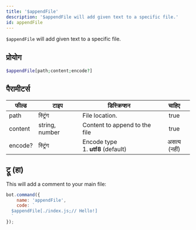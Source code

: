 ```yaml
---
title: '$appendFile'
description: '$appendFile will add given text to a specific file.'
id: appendFile
---
```


`$appendFile` will add given text to a specific file.

## प्रोयोग

```php
$appendFile[path;content;encode?]
```

## पैरामीटर्स

| फील्ड   | टाइप           | डिस्क्रिप्शन                                   |    चाहिए     |
| ------- | -------------- | ---------------------------------------------- |:------------:|
| path    | स्ट्रिंग       | File location.                                 |     true     |
| content | string, number | Content to append to the file                  |     true     |
| encode? | स्ट्रिंग       | Encode type <br /> 1. **utf8** (default) | असत्य (नहीं) |

## ट्रू (हा)

This will add a comment to your main file:

```javascript
bot.command({
    name: 'appendFile',
    code: `
  $appendFile[./index.js;// Hello!]
  `
});
```